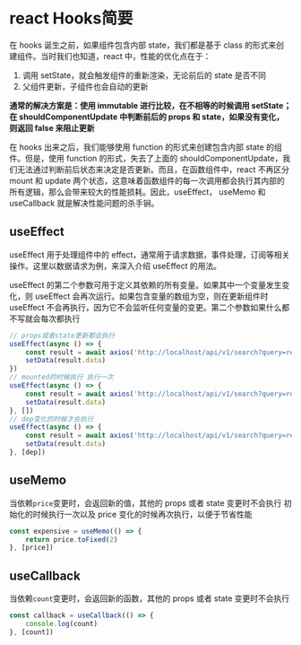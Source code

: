 # react Hooks简要

在 hooks 诞生之前，如果组件包含内部 state，我们都是基于 class 的形式来创建组件。当时我们也知道，react 中，性能的优化点在于：

1. 调用 setState，就会触发组件的重新渲染，无论前后的 state 是否不同
2. 父组件更新，子组件也会自动的更新

**通常的解决方案是：使用 immutable 进行比较，在不相等的时候调用 setState；在 shouldComponentUpdate 中判断前后的 props 和 state，如果没有变化，则返回 false 来阻止更新**

在 hooks 出来之后，我们能够使用 function 的形式来创建包含内部 state 的组件。但是，使用 function 的形式，失去了上面的 shouldComponentUpdate，我们无法通过判断前后状态来决定是否更新。而且，在函数组件中，react 不再区分 mount 和 update 两个状态，这意味着函数组件的每一次调用都会执行其内部的所有逻辑，那么会带来较大的性能损耗。因此，useEffect， useMemo 和 useCallback 就是解决性能问题的杀手锏。

## useEffect

useEffect 用于处理组件中的 effect，通常用于请求数据，事件处理，订阅等相关操作。这里以数据请求为例，来深入介绍 useEffect 的用法。

useEffect 的第二个参数可用于定义其依赖的所有变量。如果其中一个变量发生变化，则 useEffect 会再次运行。如果包含变量的数组为空，则在更新组件时 useEffect 不会再执行，因为它不会监听任何变量的变更。第二个参数如果什么都不写就会每次都执行

```js
// props或者state更新都会执行
useEffect(async () => {
	const result = await axios('http://localhost/api/v1/search?query=redux')
	setData(result.data)
})
// mounted的时候执行 执行一次
useEffect(async () => {
	const result = await axios('http://localhost/api/v1/search?query=redux')
	setData(result.data)
}, [])
// dep变化的时候才会执行
useEffect(async () => {
	const result = await axios('http://localhost/api/v1/search?query=redux')
	setData(result.data)
}, [dep])
```

## useMemo

当依赖`price`变更时，会返回新的值，其他的 props 或者 state 变更时不会执行
初始化的时候执行一次以及 price 变化的时候再次执行，以便于节省性能

```js
const expensive = useMemo(() => {
	return price.toFixed(2)
}, [price])
```

## useCallback

当依赖`count`变更时，会返回新的函数，其他的 props 或者 state 变更时不会执行

```js
const callback = useCallback(() => {
	console.log(count)
}, [count])
```
